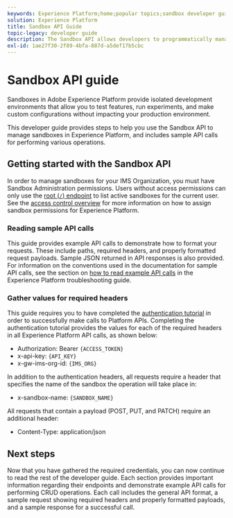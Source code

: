 ```yaml
---
keywords: Experience Platform;home;popular topics;sandbox developer guide
solution: Experience Platform
title: Sandbox API Guide
topic-legacy: developer guide
description: The Sandbox API allows developers to programmatically manage sandboxes in Adobe Experience Platform. Follow this guide to learn how to perform key operations using the API.
exl-id: 1ae27f30-2f89-4bfa-887d-a5def17b5cbc
---
```

# Sandbox API guide

Sandboxes in Adobe Experience Platform provide isolated development environments that allow you to test features, run experiments, and make custom configurations without impacting your production environment.

This developer guide provides steps to help you use the Sandbox API to manage sandboxes in Experience Platform, and includes sample API calls for performing various operations.

## Getting started with the Sandbox API

In order to manage sandboxes for your IMS Organization, you must have Sandbox Administration permissions. Users without access permissions can only use the [root (`/`) endpoint](./root) to list active sandboxes for the current user. See the [access control overview](../../access-control/home.md) for more information on how to assign sandbox permissions for Experience Platform.

### Reading sample API calls

This guide provides example API calls to demonstrate how to format your requests. These include paths, required headers, and properly formatted request payloads. Sample JSON returned in API responses is also provided. For information on the conventions used in the documentation for sample API calls, see the section on [how to read example API calls](../../landing/troubleshooting.md#how-do-i-format-an-api-request) in the Experience Platform troubleshooting guide.

### Gather values for required headers

This guide requires you to have completed the [authentication tutorial](https://www.adobe.com/go/platform-api-authentication-en) in order to successfully make calls to Platform APIs. Completing the authentication tutorial provides the values for each of the required headers in all Experience Platform API calls, as shown below:

* Authorization: Bearer `{ACCESS_TOKEN}`
* x-api-key: `{API_KEY}`
* x-gw-ims-org-id: `{IMS_ORG}`

In addition to the authentication headers, all requests require a header that specifies the name of the sandbox the operation will take place in:

* x-sandbox-name: `{SANDBOX_NAME}`

All requests that contain a payload (POST, PUT, and PATCH) require an additional header:

* Content-Type: application/json

## Next steps

Now that you have gathered the required credentials, you can now continue to read the rest of the developer guide. Each section provides important information regarding their endpoints and demonstrate example API calls for performing CRUD operations. Each call includes the general API format, a sample request showing required headers and properly formatted payloads, and a sample response for a successful call.
